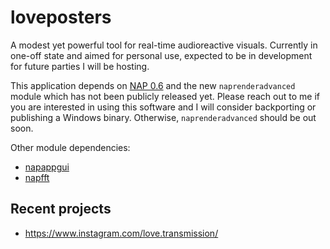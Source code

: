 # loveposters

A modest yet powerful tool for real-time audioreactive visuals. Currently in one-off state and aimed for personal use, expected to be in development for future parties I will be hosting.

This application depends on [NAP 0.6](https://github.com/napframework) and the new `naprenderadvanced` module which has not been publicly released yet. Please reach out to me if you are interested in using this software and I will consider backporting or publishing a Windows binary. Otherwise, `naprenderadvanced` should be out soon.

Other module dependencies:
- [napappgui](https://github.com/naivisoftware/napappgui)
- [napfft](https://github.com/lshoek/napfft)

## Recent projects
- https://www.instagram.com/love.transmission/
